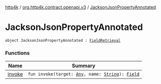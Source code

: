 [http4k](../../index.md) / [org.http4k.contract.openapi.v3](../index.md) / [JacksonJsonPropertyAnnotated](./index.md)

# JacksonJsonPropertyAnnotated

`object JacksonJsonPropertyAnnotated : `[`FieldRetrieval`](../-field-retrieval/index.md)

### Functions

| Name | Summary |
|---|---|
| [invoke](invoke.md) | `fun invoke(target: `[`Any`](https://kotlinlang.org/api/latest/jvm/stdlib/kotlin/-any/index.html)`, name: `[`String`](https://kotlinlang.org/api/latest/jvm/stdlib/kotlin/-string/index.html)`): `[`Field`](../-field/index.md) |
